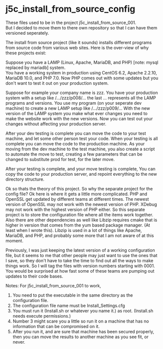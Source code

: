 # j5c_install_from_source_config
These files used to be in the project j5c_install_from_source_001.  
But I decided to move them to there own repository so that I can have them versioned seperately.

The install from source project (like it sounds) installs different programs from source code from various web sites.
Here is the over-view of why these projects exist:

Suppose you have a LAMP (Linux, Apache, MariaDB, and PHP) [note: mysql replaced by mariadb] system.  
You have a working system in production using CentOS 6.2, Apache 2.2.10, MariaDB 10.0, and PHP 7.0.
Now PHP comes out with some updates but you don't want to test it out on your production system.

Suppose for example your company name is zzz.
You have your production system with a setup like /.../zzz/p008/... 
the last ... represents all the LAMP programs and versions.
You use my program (on your seperate dev machine)
to create a new LAMP setup like                   /.../zzz/p009/... 
With the new version of the LAMP system you make what ever changes you need to make the website work with the new versions.
Now you can test out your changes without affecting your production server.

After your dev testing is complete you can move the code to your test machine, and let some other person test your code.
When your testing is all complete you can move the code to the production machine.  As your moving from the dev machine to the test machine,
you also create a script to automate the move to test, creating a few parameters that can be changed to substitute prod for test, for the later move.

After your testing is complete, and your move testing is complete,
You can copy the code to your production server, and repoint everything to the new directory structure.

Ok so thats the theory of this project.  So why the separate project for the config file?
Ok here is where it gets a little more complicated.  PHP and OpenSSL get updated by different teams at different times.
The newest version of OpenSSL may not work with the newest version of PHP.  XDebug may not work with the highest version of PHP either.
So this separate project is to store the configuration file where all the items work together.  Also there are other dependencies as well 
like Libzip requires cmake that is higher in version that comes from the yum based package manager. (At least when I wrote this).
Libzip is used in a lot of things like Apache, MariaDB, and PHP, and probably some more that I am not aware of at this moment.

Previously, I was just keeping the latest version of a working configuration file, but it seems to me that other people 
may just want to use the ones that I save, so they don't have to take the time to find out all the ways to make things work.
So I will tag the files with version numbers starting with 0001.
You would be surprised at how fast some of these teams are pumping out updates to their
code bases.

Notes:  For j5c_install_from_source_001 to work,
1. You need to put the executable in the same directory as the configuration file. 
2. The configuration file name must be Install_Settings.cfg
3. You must run it (Install.sh or whatever you name it.)  as root. (Install.sh needs execute permissions.)
4. Number 3 might scare you a little so run it on a machine that has no information that can be compromised on it.
5. After you run it, and are sure that machine has been secured properly, then you can move the results to another machine as you see fit, or never.










